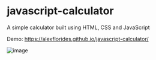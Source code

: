 # javascript-calculator
A simple calculator built using HTML, CSS and JavaScript

Demo: https://alexflorides.github.io/javascript-calculator/

![image](https://user-images.githubusercontent.com/47948084/153292695-9af247e2-2bd5-476f-8567-dbaa2bf50cd1.png)
